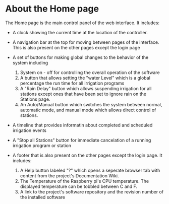 # About the Home page

The Home page is the main control panel of the web interface. It includes:

-   A clock showing the current time at the location of the controller.
-   A navigation bar at the top for moving between pages of the interface. This is also present on the other pages except the login page

-   A set of buttons for making global changes to the behavior of the system including
    1.  System on - off for controlling the overall operation of the software
    2.  A button that allows setting the "water Level" which is a global percentage the run time for all irrigation programs
    3.  A "Rain Delay" button which allows suspending irrigation for all stations except ones that have been set to ignore rain on the Stations page.
    4.  An Auto/Manual button which switches the system between normal, automatic mode, and manual mode which allows direct control of stations.
-   A timeline that provides informatin about completed and scheduled irrigation events

-   A "Stop all Stations" button for immediate cancelation of a running irrigation program or station

-   A footer that is also present on the other pages except the login page. It includes:
    1.  A Help button labeled "?" which opens a seperate browser tab with content from the project's Documentation Wiki.
    2.  The Temperature of the Raspberry pi's CPU temperature. The displayed temperature can be tobbled between C and F.
    3.  A link to the project's software repository and the revision number of the installed software

